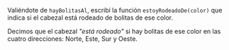 Valiéndote de `hayBolitasAl`, escribí la función `estoyRodeadoDe(color)` que indica si el cabezal está rodeado de bolitas de ese color. 

Decimos que el cabezal _"está rodeado"_ si hay bolitas de ese color en las cuatro direcciones: Norte, Este, Sur y Oeste.